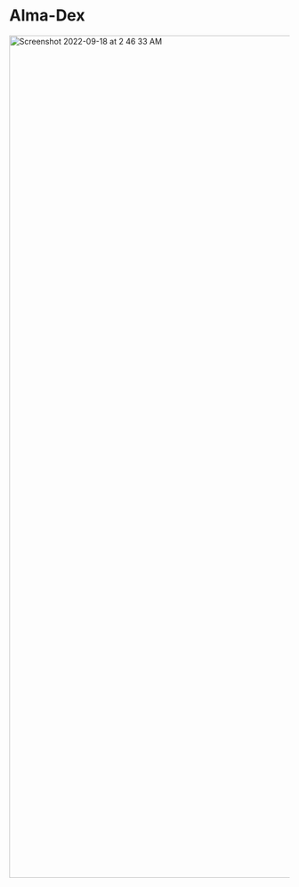 # Alma-Dex



<img width="1512" alt="Screenshot 2022-09-18 at 2 46 33 AM" src="https://user-images.githubusercontent.com/33352831/190877115-18a92665-42e2-4119-b01f-7ac3de8b5954.png">
